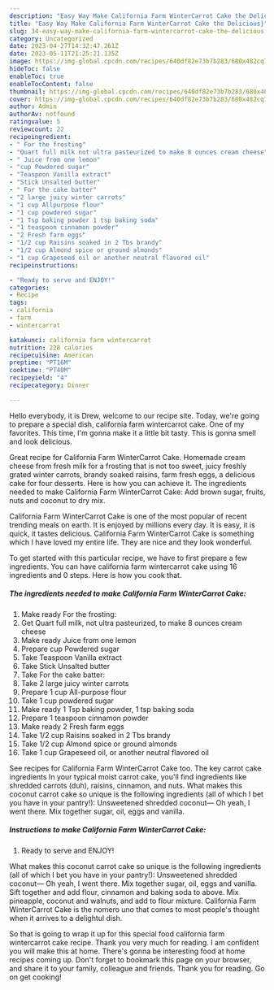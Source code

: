 ```yaml
---
description: "Easy Way Make California Farm WinterCarrot Cake the Delicious}"
title: "Easy Way Make California Farm WinterCarrot Cake the Delicious}"
slug: 34-easy-way-make-california-farm-wintercarrot-cake-the-delicious
category: Uncategorized
date: 2023-04-27T14:32:47.261Z
date: 2023-05-11T21:25:21.135Z
image: https://img-global.cpcdn.com/recipes/640df82e73b7b283/680x482cq70/california-farm-wintercarrot-cake-recipe-main-photo.jpg
hideToc: false
enableToc: true
enableTocContent: false
thumbnail: https://img-global.cpcdn.com/recipes/640df82e73b7b283/680x482cq70/california-farm-wintercarrot-cake-recipe-main-photo.jpg
cover: https://img-global.cpcdn.com/recipes/640df82e73b7b283/680x482cq70/california-farm-wintercarrot-cake-recipe-main-photo.jpg
author: Admin
authorAv: notfound
ratingvalue: 5
reviewcount: 22
recipeingredient:
- " For the frosting"
- "Quart full milk not ultra pasteurized to make 8 ounces cream cheese"
- " Juice from one lemon"
- "cup Powdered sugar"
- "Teaspoon Vanilla extract"
- "Stick Unsalted butter"
- " For the cake batter"
- "2 large juicy winter carrots"
- "1 cup Allpurpose flour"
- "1 cup powdered sugar"
- "1 Tsp baking powder 1 tsp baking soda"
- "1 teaspoon cinnamon powder"
- "2 Fresh farm eggs"
- "1/2 cup Raisins soaked in 2 Tbs brandy"
- "1/2 cup Almond spice or ground almonds"
- "1 cup Grapeseed oil or another neutral flavored oil"
recipeinstructions:

- "Ready to serve and ENJOY!"
categories:
- Recipe
tags:
- california
- farm
- wintercarrot

katakunci: california farm wintercarrot 
nutrition: 228 calories
recipecuisine: American
preptime: "PT16M"
cooktime: "PT40M"
recipeyield: "4"
recipecategory: Dinner

---
```



Hello everybody, it is Drew, welcome to our recipe site. Today, we're going to prepare a special dish, california farm wintercarrot cake. One of my favorites. This time, I'm gonna make it a little bit tasty. This is gonna smell and look delicious.

Great recipe for California Farm WinterCarrot Cake. Homemade cream cheese from fresh milk for a frosting that is not too sweet, juicy freshly grated winter carrots, brandy soaked raisins, farm fresh eggs, a delicious cake for four desserts. Here is how you can achieve it. The ingredients needed to make California Farm WinterCarrot Cake: Add brown sugar, fruits, nuts and coconut to dry mix.

California Farm WinterCarrot Cake is one of the most popular of recent trending meals on earth. It is enjoyed by millions every day. It is easy, it is quick, it tastes delicious. California Farm WinterCarrot Cake is something which I have loved my entire life. They are nice and they look wonderful.


To get started with this particular recipe, we have to first prepare a few ingredients. You can have california farm wintercarrot cake using 16 ingredients and 0 steps. Here is how you cook that.

<!--inarticleads1-->

##### The ingredients needed to make California Farm WinterCarrot Cake:

1. Make ready  For the frosting:
1. Get Quart full milk, not ultra pasteurized, to make 8 ounces cream cheese
1. Make ready  Juice from one lemon
1. Prepare cup Powdered sugar
1. Take Teaspoon Vanilla extract
1. Take Stick Unsalted butter
1. Take  For the cake batter:
1. Take 2 large juicy winter carrots
1. Prepare 1 cup All-purpose flour
1. Take 1 cup powdered sugar
1. Make ready 1 Tsp baking powder, 1 tsp baking soda
1. Prepare 1 teaspoon cinnamon powder
1. Make ready 2 Fresh farm eggs
1. Take 1/2 cup Raisins soaked in 2 Tbs brandy
1. Take 1/2 cup Almond spice or ground almonds
1. Take 1 cup Grapeseed oil, or another neutral flavored oil


See recipes for California Farm WinterCarrot Cake too. The key carrot cake ingredients In your typical moist carrot cake, you&#39;ll find ingredients like shredded carrots (duh), raisins, cinnamon, and nuts. What makes this coconut carrot cake so unique is the following ingredients (all of which I bet you have in your pantry!): Unsweetened shredded coconut— Oh yeah, I went there. Mix together sugar, oil, eggs and vanilla. 

<!--inarticleads2-->

##### Instructions to make California Farm WinterCarrot Cake:


1. Ready to serve and ENJOY!

What makes this coconut carrot cake so unique is the following ingredients (all of which I bet you have in your pantry!): Unsweetened shredded coconut— Oh yeah, I went there. Mix together sugar, oil, eggs and vanilla. Sift together and add flour, cinnamon and baking soda to above. Mix pineapple, coconut and walnuts, and add to flour mixture. California Farm WinterCarrot Cake is the nomero uno that comes to most people&#39;s thought when it arrives to a delightul dish. 

So that is going to wrap it up for this special food california farm wintercarrot cake recipe. Thank you very much for reading. I am confident you will make this at home. There's gonna be interesting food at home recipes coming up. Don't forget to bookmark this page on your browser, and share it to your family, colleague and friends. Thank you for reading. Go on get cooking!
